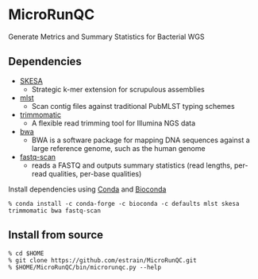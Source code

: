 # MicroRunQC
Generate Metrics and Summary Statistics for Bacterial WGS

## Dependencies 

* [SKESA](https://github.com/ncbi/SKESA)
  * Strategic k-mer extension for scrupulous assemblies
* [mlst](https://github.com/tseemann/mlst)
  * Scan contig files against traditional PubMLST typing schemes
* [trimmomatic](https://github.com/timflutre/trimmomatic)
  * A flexible read trimming tool for Illumina NGS data
* [bwa](https://github.com/lh3/bwa)
  * BWA is a software package for mapping DNA sequences against a large reference genome, such as the human genome
* [fastq-scan](https://github.com/rpetit3/fastq-scan)
  * reads a FASTQ and outputs summary statistics (read lengths, per-read qualities, per-base qualities)
  
Install dependencies using [Conda](https://bioconda.github.io/user/install.html) and [Bioconda](https://bioconda.github.io/)
```
% conda install -c conda-forge -c bioconda -c defaults mlst skesa trimmomatic bwa fastq-scan
```

## Install from source

```
% cd $HOME
% git clone https://github.com/estrain/MicroRunQC.git
% $HOME/MicroRunQC/bin/microrunqc.py --help
``` 
